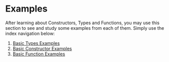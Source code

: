 # Examples

After learning about Constructors, Types and Functions, you may use this section to see and study some examples from each of them. Simply use the index navigation below:

1. [Basic Types Examples](./Basic.md)
2. [Basic Constructor Examples](./Constructors.md)
3. [Basic Function Examples](./Function.md)